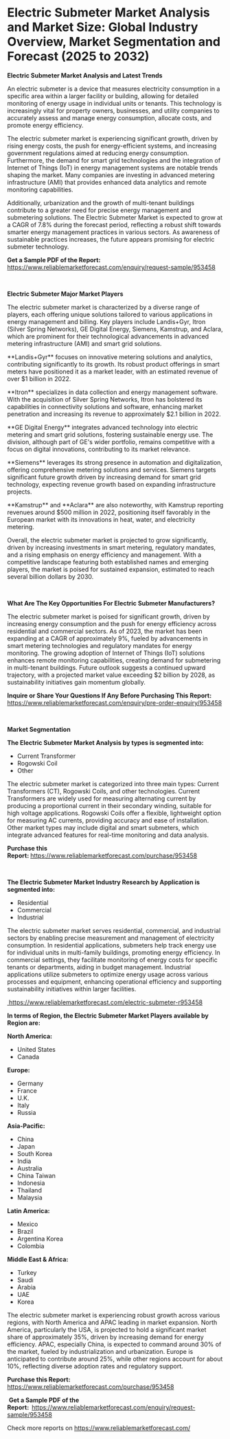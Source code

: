 <p><h1>Electric Submeter Market Analysis and Market Size: Global Industry Overview, Market Segmentation and Forecast (2025 to 2032)</h1></p><p><strong>Electric Submeter Market Analysis and Latest Trends</strong></p>
<p><p>An electric submeter is a device that measures electricity consumption in a specific area within a larger facility or building, allowing for detailed monitoring of energy usage in individual units or tenants. This technology is increasingly vital for property owners, businesses, and utility companies to accurately assess and manage energy consumption, allocate costs, and promote energy efficiency.</p><p>The electric submeter market is experiencing significant growth, driven by rising energy costs, the push for energy-efficient systems, and increasing government regulations aimed at reducing energy consumption. Furthermore, the demand for smart grid technologies and the integration of Internet of Things (IoT) in energy management systems are notable trends shaping the market. Many companies are investing in advanced metering infrastructure (AMI) that provides enhanced data analytics and remote monitoring capabilities.</p><p>Additionally, urbanization and the growth of multi-tenant buildings contribute to a greater need for precise energy management and submetering solutions. The Electric Submeter Market is expected to grow at a CAGR of 7.8% during the forecast period, reflecting a robust shift towards smarter energy management practices in various sectors. As awareness of sustainable practices increases, the future appears promising for electric submeter technology.</p></p>
<p><strong>Get a Sample PDF of the Report:&nbsp;</strong> <a href="https://www.reliablemarketforecast.com/enquiry/request-sample/953458?utm_campaign=2325&utm_medium=2&utm_source=Github&utm_content=ia&utm_term=07032025&utm_id=electric-submeter">https://www.reliablemarketforecast.com/enquiry/request-sample/953458</a></p>
<p>&nbsp;</p>
<p><strong>Electric Submeter Major Market Players</strong></p>
<p><p>The electric submeter market is characterized by a diverse range of players, each offering unique solutions tailored to various applications in energy management and billing. Key players include Landis+Gyr, Itron (Silver Spring Networks), GE Digital Energy, Siemens, Kamstrup, and Aclara, which are prominent for their technological advancements in advanced metering infrastructure (AMI) and smart grid solutions.</p><p>**Landis+Gyr** focuses on innovative metering solutions and analytics, contributing significantly to its growth. Its robust product offerings in smart meters have positioned it as a market leader, with an estimated revenue of over $1 billion in 2022.</p><p>**Itron** specializes in data collection and energy management software. With the acquisition of Silver Spring Networks, Itron has bolstered its capabilities in connectivity solutions and software, enhancing market penetration and increasing its revenue to approximately $2.1 billion in 2022. </p><p>**GE Digital Energy** integrates advanced technology into electric metering and smart grid solutions, fostering sustainable energy use. The division, although part of GE's wider portfolio, remains competitive with a focus on digital innovations, contributing to its market relevance.</p><p>**Siemens** leverages its strong presence in automation and digitalization, offering comprehensive metering solutions and services. Siemens targets significant future growth driven by increasing demand for smart grid technology, expecting revenue growth based on expanding infrastructure projects.</p><p>**Kamstrup** and **Aclara** are also noteworthy, with Kamstrup reporting revenues around $500 million in 2022, positioning itself favorably in the European market with its innovations in heat, water, and electricity metering.</p><p>Overall, the electric submeter market is projected to grow significantly, driven by increasing investments in smart metering, regulatory mandates, and a rising emphasis on energy efficiency and management. With a competitive landscape featuring both established names and emerging players, the market is poised for sustained expansion, estimated to reach several billion dollars by 2030.</p></p>
<p>&nbsp;</p>
<p><strong>What Are The Key Opportunities For Electric Submeter Manufacturers?</strong></p>
<p><p>The electric submeter market is poised for significant growth, driven by increasing energy consumption and the push for energy efficiency across residential and commercial sectors. As of 2023, the market has been expanding at a CAGR of approximately 9%, fueled by advancements in smart metering technologies and regulatory mandates for energy monitoring. The growing adoption of Internet of Things (IoT) solutions enhances remote monitoring capabilities, creating demand for submetering in multi-tenant buildings. Future outlook suggests a continued upward trajectory, with a projected market value exceeding $2 billion by 2028, as sustainability initiatives gain momentum globally.</p></p>
<p><strong>Inquire or Share Your Questions If Any Before Purchasing This Report:</strong> <a href="https://www.reliablemarketforecast.com/enquiry/pre-order-enquiry/953458?utm_campaign=2325&utm_medium=2&utm_source=Github&utm_content=ia&utm_term=07032025&utm_id=electric-submeter">https://www.reliablemarketforecast.com/enquiry/pre-order-enquiry/953458</a></p>
<p>&nbsp;</p>
<p><strong>Market Segmentation</strong></p>
<p><strong>The Electric Submeter Market Analysis by types is segmented into:</strong></p>
<p><ul><li>Current Transformer</li><li>Rogowski Coil</li><li>Other</li></ul></p>
<p><p>The electric submeter market is categorized into three main types: Current Transformers (CT), Rogowski Coils, and other technologies. Current Transformers are widely used for measuring alternating current by producing a proportional current in their secondary winding, suitable for high voltage applications. Rogowski Coils offer a flexible, lightweight option for measuring AC currents, providing accuracy and ease of installation. Other market types may include digital and smart submeters, which integrate advanced features for real-time monitoring and data analysis.</p></p>
<p><strong>Purchase this Report:&nbsp;</strong><a href="https://www.reliablemarketforecast.com/purchase/953458?utm_campaign=2325&utm_medium=2&utm_source=Github&utm_content=ia&utm_term=07032025&utm_id=electric-submeter">https://www.reliablemarketforecast.com/purchase/953458</a></p>
<p>&nbsp;</p>
<p><strong>The Electric Submeter Market Industry Research by Application is segmented into:</strong></p>
<p><ul><li>Residential</li><li>Commercial</li><li>Industrial</li></ul></p>
<p><p>The electric submeter market serves residential, commercial, and industrial sectors by enabling precise measurement and management of electricity consumption. In residential applications, submeters help track energy use for individual units in multi-family buildings, promoting energy efficiency. In commercial settings, they facilitate monitoring of energy costs for specific tenants or departments, aiding in budget management. Industrial applications utilize submeters to optimize energy usage across various processes and equipment, enhancing operational efficiency and supporting sustainability initiatives within larger facilities.</p></p>
<p><a href="https://www.reliablemarketforecast.com/electric-submeter-r953458?utm_campaign=2325&utm_medium=2&utm_source=Github&utm_content=ia&utm_term=07032025&utm_id=electric-submeter">&nbsp;https://www.reliablemarketforecast.com/electric-submeter-r953458</a></p>
<p><strong>In terms of Region, the Electric Submeter Market Players available by Region are:</strong></p>
<p>
    <p> <strong> North America: </strong>
        <ul>
            <li>United States</li>
            <li>Canada</li>
        </ul>
        </p> 
    <p> <strong> Europe: </strong>
        <ul>
            <li>Germany</li>
            <li>France</li>
            <li>U.K.</li>
            <li>Italy</li>
            <li>Russia</li>
        </ul>
        </p> 
    <p> <strong> Asia-Pacific: </strong>
        <ul>
            <li>China</li>
            <li>Japan</li>
            <li>South Korea</li>
            <li>India</li>
            <li>Australia</li>
            <li>China Taiwan</li>
            <li>Indonesia</li>
            <li>Thailand</li>
            <li>Malaysia</li>
        </ul>
        </p> 
    <p> <strong> Latin America: </strong>
        <ul>
            <li>Mexico</li>
            <li>Brazil</li>
            <li>Argentina Korea</li>
            <li>Colombia</li>
        </ul>
        </p> 
    <p> <strong> Middle East & Africa: </strong>
        <ul>
            <li>Turkey</li>
            <li>Saudi</li>
            <li>Arabia</li>
            <li>UAE</li>
            <li>Korea</li>
        </ul>
    </p>
    </p>
<p><p>The electric submeter market is experiencing robust growth across various regions, with North America and APAC leading in market expansion. North America, particularly the USA, is projected to hold a significant market share of approximately 35%, driven by increasing demand for energy efficiency. APAC, especially China, is expected to command around 30% of the market, fueled by industrialization and urbanization. Europe is anticipated to contribute around 25%, while other regions account for about 10%, reflecting diverse adoption rates and regulatory support.</p></p>
<p><strong>Purchase this Report: </strong><a href="https://www.reliablemarketforecast.com/purchase/953458?utm_campaign=2325&utm_medium=2&utm_source=Github&utm_content=ia&utm_term=07032025&utm_id=electric-submeter">https://www.reliablemarketforecast.com/purchase/953458</a></p>
<p>&nbsp;<strong>Get a Sample PDF of the Report:&nbsp;&nbsp;</strong><a href="https://www.reliablemarketforecast.com/enquiry/request-sample/953458?utm_campaign=2325&utm_medium=2&utm_source=Github&utm_content=ia&utm_term=07032025&utm_id=electric-submeter">https://www.reliablemarketforecast.com/enquiry/request-sample/953458</a></p>
<p><strong></strong></p>
<p>Check more reports on <a href="https://www.reliablemarketforecast.com/?utm_campaign=2325&utm_medium=2&utm_source=Github&utm_content=ia&utm_term=07032025&utm_id=electric-submeter">https://www.reliablemarketforecast.com/</a></p>